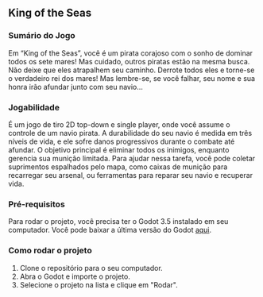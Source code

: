 ## King of the Seas
### Sumário do Jogo
Em “King of the Seas”, você é um pirata corajoso com o sonho de dominar todos os sete mares! Mas cuidado, outros piratas estão na mesma busca. Não deixe que eles atrapalhem seu caminho. Derrote todos eles e torne-se o verdadeiro rei dos mares! Mas lembre-se, se você falhar, seu nome e sua honra irão afundar junto com seu navio...
### Jogabilidade
É um jogo de tiro 2D top-down e single player, onde você assume o controle de um navio pirata. A durabilidade do seu navio é medida em três níveis de vida, e ele sofre danos progressivos durante o combate até afundar. O objetivo principal é eliminar todos os inimigos, enquanto gerencia sua munição limitada. Para ajudar nessa tarefa, você pode coletar suprimentos espalhados pelo mapa, como caixas de munição para recarregar seu arsenal, ou ferramentas para reparar seu navio e recuperar vida.
### Pré-requisitos
Para rodar o projeto, você precisa ter o Godot 3.5 instalado em seu computador. Você pode baixar a última versão do Godot [aqui](https://godotengine.org/download).
### Como rodar o projeto
1. Clone o repositório para o seu computador.
2. Abra o Godot e importe o projeto.
3. Selecione o projeto na lista e clique em "Rodar".
